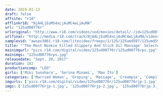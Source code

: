 ```yaml
---
date: 2019-01-13
draft: false
affsite: "r18"
afflinkr18: "NjA4LjEuMS4xLjAuMC4wLjAuMA"
url: "125ud00776r"
urloriginal: "http://www.r18.com/videos/vod/movies/detail/-/id=125ud00776r"
urlfinal: "http://media.r18.com/track/NjA4LjEuMS4xLjAuMC4wLjAuMA/videos/vod/movies/detail/-/id=125ud00776r"
samplevid: "awspv3001.r18.com/litevideo/freepv/1/125/125umd597/125umd597_dmb_w.mp4"
title: "'The Most Nookie Filled Slippery And Slick Oil Massage' Selected By Our Users 6 Recommended Selections!!! Part 6 Mind Blowing Cum Crazy Edition"
mainimgurl: "pics.r18.com/digital/video/125ud00776r/125ud00776rps.jpg"
mainimgs: "125ud00776rps.jpg"
releasedate: "Sept. 20, 2017"
duration: 182
productioncomp: "LEO"
girls: ['Miki Sunohara', 'Serina Minami', 'Mao Ito']
categories: ['Married Woman', 'Groping', 'Massage', 'Creampie', 'Compilation']
imgurls: ['pics.r18.com/digital/video/125ud00776r/125ud00776rjp-1.jpg', 'pics.r18.com/digital/video/125ud00776r/125ud00776rjp-2.jpg', 'pics.r18.com/digital/video/125ud00776r/125ud00776rjp-3.jpg', 'pics.r18.com/digital/video/125ud00776r/125ud00776rjp-4.jpg', 'pics.r18.com/digital/video/125ud00776r/125ud00776rjp-5.jpg', 'pics.r18.com/digital/video/125ud00776r/125ud00776rjp-6.jpg', 'pics.r18.com/digital/video/125ud00776r/125ud00776rjp-7.jpg', 'pics.r18.com/digital/video/125ud00776r/125ud00776rjp-8.jpg', 'pics.r18.com/digital/video/125ud00776r/125ud00776rjp-9.jpg', 'pics.r18.com/digital/video/125ud00776r/125ud00776rjp-10.jpg', 'pics.r18.com/digital/video/125ud00776r/125ud00776rjp-11.jpg', 'pics.r18.com/digital/video/125ud00776r/125ud00776rjp-12.jpg', 'pics.r18.com/digital/video/125ud00776r/125ud00776rjp-13.jpg', 'pics.r18.com/digital/video/125ud00776r/125ud00776rjp-14.jpg', 'pics.r18.com/digital/video/125ud00776r/125ud00776rjp-15.jpg', 'pics.r18.com/digital/video/125ud00776r/125ud00776rjp-16.jpg', 'pics.r18.com/digital/video/125ud00776r/125ud00776rjp-17.jpg', 'pics.r18.com/digital/video/125ud00776r/125ud00776rjp-18.jpg', 'pics.r18.com/digital/video/125ud00776r/125ud00776rjp-19.jpg', 'pics.r18.com/digital/video/125ud00776r/125ud00776rjp-20.jpg']
imgs: ['125ud00776rjp-1.jpg', '125ud00776rjp-2.jpg', '125ud00776rjp-3.jpg', '125ud00776rjp-4.jpg', '125ud00776rjp-5.jpg', '125ud00776rjp-6.jpg', '125ud00776rjp-7.jpg', '125ud00776rjp-8.jpg', '125ud00776rjp-9.jpg', '125ud00776rjp-10.jpg', '125ud00776rjp-11.jpg', '125ud00776rjp-12.jpg', '125ud00776rjp-13.jpg', '125ud00776rjp-14.jpg', '125ud00776rjp-15.jpg', '125ud00776rjp-16.jpg', '125ud00776rjp-17.jpg', '125ud00776rjp-18.jpg', '125ud00776rjp-19.jpg', '125ud00776rjp-20.jpg']
---
```

